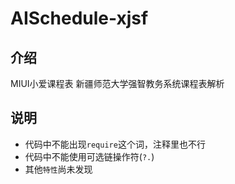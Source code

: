 # AISchedule-xjsf

## 介绍
MIUI小爱课程表 新疆师范大学强智教务系统课程表解析

## 说明
* 代码中不能出现`require`这个词，注释里也不行
* 代码中不能使用可选链操作符(`?.`)
* 其他`特性`尚未发现
